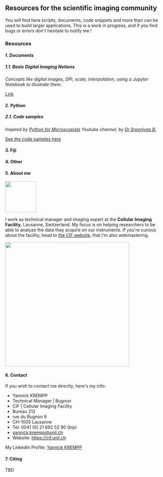 ## Resources for the scientific imaging community

You will find here scripts, documents, code snippets and more than can be used to build larger applications.
This is a work in progress, and if you find bugs or errors don't hesitate to notify me !

### Resources

#### 1. Documents

##### 1.1. Basic Digital Imaging Notions

*Concepts like digital images, DPI, scale, interpolation, using a Jupyter Notebook to illustrate them.*

[Link](https://github.com/UniversalBuilder/Resources-for-the-Life-Scientist/blob/master/Jupyter%20Notebooks/Basic_Digital_Imaging_Notions.ipynb)


#### 2. Python

##### 2.1. Code samples

*Inspired by [Python for Microscopists](https://www.youtube.com/channel/UC34rW-HtPJulxr5wp2Xa04w/featured) Youtube channel, by [Dr Sreenivas B.](https://www.linkedin.com/in/bnsreenu/)*

[See the code samples here](https://github.com/UniversalBuilder/Course---Python-for-Microscopy)

#### 3. Fiji

#### 4. Other

#### 5. About me

<img src="https://media-exp1.licdn.com/dms/image/C5603AQFNPf9aOAimIg/profile-displayphoto-shrink_200_200/0?e=1588204800&v=beta&t=GbzGloY710gnMTI3_ELX5bjBdl18NhcHQPmgrlFwWIw" width=100>

I work as technical manager and imaging expert at the **Cellular Imaging Facility**, Lausanne, Switzerland. My focus is on helping researchers to be able to analyze the data they acquire on our instruments.
If you're curious about the facility, head to [the CIF website](https://cif.unil.ch), that I'm also webmastering.

<img src="https://cdn.shortpixel.ai/client/q_glossy,ret_img,w_1111/https://cif.unil.ch/wordpress/wp-content/uploads/2019/05/logo_site_web_cif-unil-chuv_long.png" width=400>

#### 6. Contact

If you wish to contact me directly, here's my info:

- Yannick KREMPP
- Technical Manager | Bugnon
- CIF | Cellular Imaging Facility
- Bureau 212
- rue du Bugnon 9
- CH-1005 Lausanne
- Tel: 0041 (0) 21 692 52 90 (bip)
- yannick.krempp@unil.ch
- Website: https://cif.unil.ch

My LinkedIn Profile: [Yannick KREMPP](https://www.linkedin.com/in/yannick-krempp/)

#### 7. Citing

TBD
